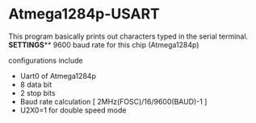 # Atmega1284p-USART

This program basically prints out characters typed in the serial terminal.
******SETTINGS********
9600 baud rate for this chip (Atmega1284p)

configurations include 
- Uart0 of Atmega1284p
- 8 data bit
- 2 stop bits
- Baud rate calculation [ 2MHz(FOSC)/16/9600(BAUD)-1 ]
- U2X0=1 for double speed mode
